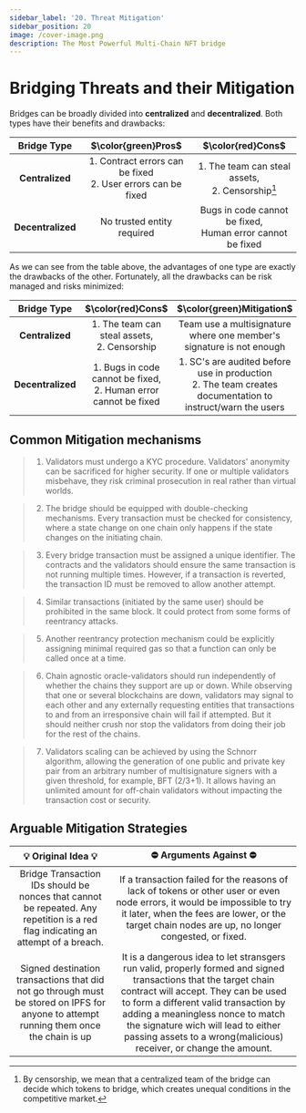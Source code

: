 ```yaml
---
sidebar_label: '20. Threat Mitigation'
sidebar_position: 20
image: /cover-image.png
description: The Most Powerful Multi-Chain NFT bridge
---
```


# Bridging Threats and their Mitigation

Bridges can be broadly divided into **centralized** and **decentralized**. Both types have their benefits and drawbacks:

<center>

<div>

|Bridge Type|$\color{green}Pros$|$\color{red}Cons$|
|:-:|:-:|:-:|
|**Centralized**|1. Contract errors can be fixed<br/>2. User errors can be fixed|1. The team can steal assets, <br/>2. Censorship[^1]|
|**Decentralized**|No trusted entity required|Bugs in code cannot be fixed, <br/> Human error cannot be fixed|

</div>

</center>

As we can see from the table above, the advantages of one type are exactly the drawbacks of the other. Fortunately, all the drawbacks can be risk managed and risks minimized:

<center>

<div>

|Bridge Type|$\color{red}Cons$|$\color{green}Mitigation$|
|:-:|:-:|:-:|
|**Centralized**|1. The team can steal assets, <br/>2. Censorship|Team use a multisignature where one member's signature is not enough|
|**Decentralized**|1. Bugs in code cannot be fixed, <br/> 2. Human error cannot be fixed|1. SC's are audited before use in production<br/>2. The team creates documentation to instruct/warn the users|

</div>

</center>

## Common Mitigation mechanisms

> 1. Validators must undergo a KYC procedure. Validators' anonymity can be sacrificed for higher security. If one or multiple validators misbehave, they risk criminal prosecution in real rather than virtual worlds.

> 2. The bridge should be equipped with double-checking mechanisms. Every transaction must be checked for consistency, where a state change on one chain only happens if the state changes on the initiating chain.

> 3. Every bridge transaction must be assigned a unique identifier. The contracts and the validators should ensure the same transaction is not running multiple times. However, if a transaction is reverted, the transaction ID must be removed to allow another attempt.

> 4. Similar transactions (initiated by the same user) should be prohibited in the same block. It could protect from some forms of reentrancy attacks.

> 5. Another reentrancy protection mechanism could be explicitly assigning minimal required gas so that a function can only be called once at a time.

> 6. Chain agnostic oracle-validators should run independently of whether the chains they support are up or down. While observing that one or several blockchains are down, validators may signal to each other and any externally requesting entities that transactions to and from an irresponsive chain will fail if attempted. But it should neither crush nor stop the validators from doing their job for the rest of the chains.

> 7. Validators scaling can be achieved by using the Schnorr algorithm, allowing the generation of one public and private key pair from an arbitrary number of multisignature signers with a given threshold, for example, BFT (2/3+1). It allows having an unlimited amount for off-chain validators without impacting the transaction cost or security.


## Arguable Mitigation Strategies

|💡 Original Idea 💡| ⛔ Arguments Against ⛔|
|:-:|:-:|
|Bridge Transaction IDs should be nonces that cannot be repeated. Any repetition is a red flag indicating an attempt of a breach.|If a transaction failed for the reasons of lack of tokens or other user or even node errors, it would be impossible to try it later, when the fees are lower, or the target chain nodes are up, no longer congested, or fixed.|
| Signed destination transactions that did not go through must be stored on IPFS for anyone to attempt running them once the chain is up|It is a dangerous idea to let stransgers run valid, properly formed and signed transactions that the target chain contract will accept. They can be used to form a different valid transaction by adding a meaningless nonce to match the signature wich will lead to either passing assets to a wrong(malicious) receiver, or change the amount.|


[^1]: By censorship, we mean that a centralized team of the bridge can decide which tokens to bridge, which creates unequal conditions in the competitive market.
